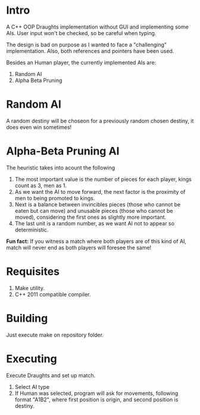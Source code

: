 # Intro
A C++ OOP Draughts implementation without GUI and implementing some AIs.
User input won't be checked, so be careful when typing.

The design is bad on purpose as I wanted to face a "challenging" implementation.
Also, both references and pointers have been used.

Besides an Human player, the currently implemented AIs are:

1. Random AI
2. Alpha Beta Pruning

# Random AI
A random destiny will be choseon for a previously random chosen destiny, it does even win sometimes!

# Alpha-Beta Pruning AI
The heuristic takes into acount the following

1. The most important value is the number of pieces for each player, kings count as 3, men as 1.
2. As we want the AI to move forward, the next factor is the proximity of men to being promoted to kings.
3. Next is a balance between invincibles pieces (those who cannot be eaten but can move) 
and unusable pieces (those who cannot be moved), considering the first ones as slightly more important.
4. The last unit is a random number, as we want AI not to appear so deterministic.

**Fun fact:** If you witness a match where both players are of this kind of AI,
match will never end as both players will foresee the same!

# Requisites

1. Make utility.
2. C++ 2011 compatible compiler.

# Building

Just execute make on repository folder.

# Executing

Execute Draughts and set up match.

1. Select AI type
2. If Human was selected, program will ask for movements, following format "A1B2",
where first position is origin, and second position is destiny.
